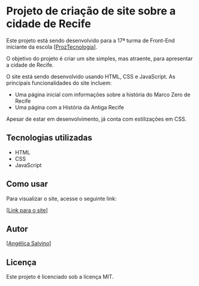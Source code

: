 # Projeto de criação de site sobre a cidade de Recife

Este projeto está sendo desenvolvido para a 17ª turma de Front-End iniciante da escola [[ProzTecnologia](https://prozeducacao.com.br/)]. 

O objetivo do projeto é criar um site simples, mas atraente, para apresentar a cidade de Recife.

O site está sendo desenvolvido usando HTML, CSS e JavaScript. As principais funcionalidades do site incluem:

* Uma página inicial com informações sobre a história do Marco Zero de Recife
* Uma página com a História da Antiga Recife

Apesar de estar em desenvolvimento, já conta com estilizações em CSS.

## Tecnologias utilizadas

* HTML
* CSS
* JavaScript

## Como usar

Para visualizar o site, acesse o seguinte link:

[[Link para o site](https://angelicasalvino.github.io/projetorecife/)]

## Autor

[[Angélica Salvino](https://www.linkedin.com/in/angelica-salvino/)]

## Licença

Este projeto é licenciado sob a licença MIT.

